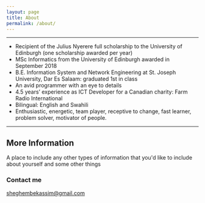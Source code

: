 ```yaml
---
layout: page
title: About
permalink: /about/
---
```

---
* Recipient of the Julius Nyerere full scholarship to the University of Edinburgh (one scholarship awarded per year)
* MSc Informatics from the University of Edinburgh awarded in September 2018
* B.E. Information System and Network Engineering at St. Joseph University, Dar Es Salaam: graduated 1st in class
* An avid programmer with an eye to details
* 4.5 years’ experience as ICT Developer for a Canadian charity: Farm Radio International
* Bilingual: English and Swahili
* Enthusiastic, energetic, team player, receptive to change, fast learner, problem solver, motivator of people.

---

## More Information

A place to include any other types of information that you'd like to include about yourself and some other things 

### Contact me

[sheghembekassim@gmail.com](mailto:sheghembekassim@gmail.com)